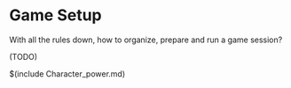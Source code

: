 # Game Setup

With all the rules down, how to organize, prepare and run a game session?

(TODO)

$(include Character_power.md)